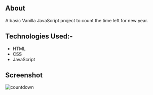 ## About
A basic Vanilla JavaScript project to count the time left for new year.

## Technologies Used:-
 - HTML
 - CSS
 - JavaScript
 
 ## Screenshot
 ![countdown](https://user-images.githubusercontent.com/80754608/149786226-16003967-a8ec-4e4e-8601-6e2fddfa5d24.png)
 
